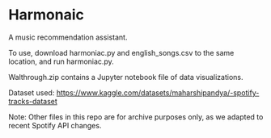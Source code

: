 # Harmonaic
A music recommendation assistant.

To use, download harmoniac.py and english_songs.csv to the same location, and run harmoniac.py.

Walthrough.zip contains a Jupyter notebook file of data visualizations.

Dataset used: https://www.kaggle.com/datasets/maharshipandya/-spotify-tracks-dataset



Note: Other files in this repo are for archive purposes only, as we adapted to recent Spotify API changes.

